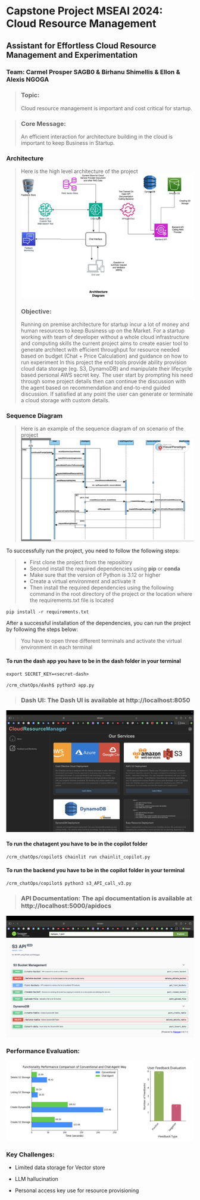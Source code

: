 # Capstone Project MSEAI 2024: Cloud Resource Management
## Assistant for Effortless Cloud Resource Management and Experimentation
### Team: Carmel Prosper SAGB0 & Birhanu Shimellis & Ellon & Alexis NGOGA 

> ### Topic: 
> Cloud resource management is important and cost critical for startup.

> ### Core Message: 
> An efficient interaction for architecture building in the cloud is important to keep Business in Startup.

### Architecture
> Here is the high level architecture of the project
![Architecture](./img/architecture.jpg)
> 
> ### Objective: 
> Running on premise architecture for startup incur a lot of money and human resources to keep Business up on the Market. For a startup working with team of developer without a whole cloud infrastructure and computing skills the current project aims to create easier tool to generate architect with efficient throughput for resource needed based on budget (Chat + Price Calculation)  and guidance on how to run experiment
> In this project the end tools provide ability provision cloud data storage (eg. S3, DynamoDB) and manipulate their lifecycle based personal AWS secret key. 
> The user start by prompting his need through some project details then can continue the discussion with the agent based on recommendation and end-to-end guided discussion.
> If satisfied at any point the user can generate or terminate a cloud storage with custom details.


### Sequence Diagram
> Here is an example of the sequence diagram of on scenario of the project
![Sequence Diagram](./img/sequence-dia.png)

To successfully run the project, you need to follow the following steps:
> * First clone the project from the repository
> * Second install the required dependencies using __pip__ or __conda__
> * Make sure that the version of Python is 3.12 or higher
> * Create a virtual environment and activate it
> * Then install the required dependencies using the following command in the root directory of the project or the location where the requirements.txt file is located

```
pip install -r requirements.txt
```

After a successful installation of the dependencies, you can run the project by following the steps below:

> You have to open three different terminals and activate the virtual environment in each terminal

#### To run the dash app you have to be in the dash folder in your terminal
```
export SECRET_KEY=<secret-dash>
```
```
/crm_chatOps/dash$ python3 app.py 
```
> ### Dash UI: The Dash UI is available at http://localhost:8050
![Dash-UI](./img/ui.png)

#### To run the chatagent you have to be in the copilot folder
```
/crm_chatOps/copilot$ chainlit run chainlit_copilot.py 
```
#### To run the backend you have to be in the copilot folder in your terminal

```
/crm_chatOps/copilot$ python3 s3_API_call_v3.py 
```
> ### API Documentation: The api documentation is available at http://localhost:5000/apidocs
![Api-Doc](./img/api-docs.png)

### Performance Evaluation:

![Performance Evaluation and Feedback](./img/performances.png)

### Key Challenges:
- Limited data storage for Vector store

- LLM hallucination

- Personal access key use for resource provisioning